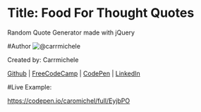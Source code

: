 # Title: Food For Thought Quotes
Random Quote Generator made with jQuery

#Author
![@carrmichele](https://avatars0.githubusercontent.com/carrmichele?&s=128)

Created by: Carrmichele


[Github](https://github.com/carrmichele) | [FreeCodeCamp](http://www.freecodecamp.com/carrmichele) | [CodePen](http://codepen.io/caromichel/) | [LinkedIn](https://www.linkedin.com/in/caroline-gordon-318a68112
) 

#Live Example:

https://codepen.io/caromichel/full/EyjbPO
